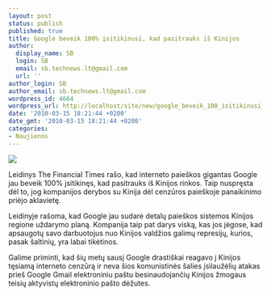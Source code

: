 ```yaml
---
layout: post
status: publish
published: true
title: Google beveik 100% įsitikinusi, kad pasitrauks iš Kinijos
author:
  display_name: SB
  login: SB
  email: sb.technews.lt@gmail.com
  url: ''
author_login: SB
author_email: sb.technews.lt@gmail.com
wordpress_id: 4664
wordpress_url: http://localhost/site/new/google_beveik_100_isitikinusi_kad_pasitrauks_is_kinijos/
date: '2010-03-15 18:21:44 +0200'
date_gmt: '2010-03-15 18:21:44 +0200'
categories:
- Naujienos
---
```

<div class="imgright"><img src="http://www.part.lt/img/9f8145a799c68d6ce293c4e6781518b2851.jpg"  /></div>
<p>Leidinys The Financial Times rašo, kad interneto paieškos gigantas Google jau beveik 100% įsitikinęs, kad pasitrauks iš Kinijos rinkos. Taip nuspręsta dėl to, jog kompanijos derybos su Kinija dėl cenzūros paieškoje panaikinimo priėjo aklavietę.</p>
<p>Leidinyje rašoma, kad Google jau sudarė detalų paieškos sistemos Kinijos regione uždarymo planą. Kompanija taip pat darys viską, kas jos jėgose, kad apsaugotų savo darbuotojus nuo Kinijos valdžios galimų represijų, kurios, pasak šaltinių, yra labai tikėtinos.</p>
<p>Galime priminti, kad šių metų sausį Google drastiškai reagavo į Kinijos tęsiamą interneto cenzūrą ir neva šios komunistinės šalies įsilaužėlių atakas prieš Google Gmail elektroniniu paštu besinaudojančių Kinijos žmogaus teisių aktyvistų elektroninio pašto dėžutes.<br /></p>
